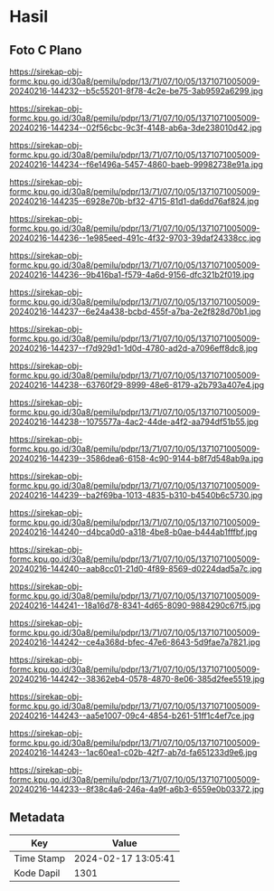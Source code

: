 # Hasil

## Foto C Plano

https://sirekap-obj-formc.kpu.go.id/30a8/pemilu/pdpr/13/71/07/10/05/1371071005009-20240216-144232--b5c55201-8f78-4c2e-be75-3ab9592a6299.jpg

https://sirekap-obj-formc.kpu.go.id/30a8/pemilu/pdpr/13/71/07/10/05/1371071005009-20240216-144234--02f56cbc-9c3f-4148-ab6a-3de238010d42.jpg

https://sirekap-obj-formc.kpu.go.id/30a8/pemilu/pdpr/13/71/07/10/05/1371071005009-20240216-144234--f6e1496a-5457-4860-baeb-99982738e91a.jpg

https://sirekap-obj-formc.kpu.go.id/30a8/pemilu/pdpr/13/71/07/10/05/1371071005009-20240216-144235--6928e70b-bf32-4715-81d1-da6dd76af824.jpg

https://sirekap-obj-formc.kpu.go.id/30a8/pemilu/pdpr/13/71/07/10/05/1371071005009-20240216-144236--1e985eed-491c-4f32-9703-39daf24338cc.jpg

https://sirekap-obj-formc.kpu.go.id/30a8/pemilu/pdpr/13/71/07/10/05/1371071005009-20240216-144236--9b416ba1-f579-4a6d-9156-dfc321b2f019.jpg

https://sirekap-obj-formc.kpu.go.id/30a8/pemilu/pdpr/13/71/07/10/05/1371071005009-20240216-144237--6e24a438-bcbd-455f-a7ba-2e2f828d70b1.jpg

https://sirekap-obj-formc.kpu.go.id/30a8/pemilu/pdpr/13/71/07/10/05/1371071005009-20240216-144237--f7d929d1-1d0d-4780-ad2d-a7096eff8dc8.jpg

https://sirekap-obj-formc.kpu.go.id/30a8/pemilu/pdpr/13/71/07/10/05/1371071005009-20240216-144238--63760f29-8999-48e6-8179-a2b793a407e4.jpg

https://sirekap-obj-formc.kpu.go.id/30a8/pemilu/pdpr/13/71/07/10/05/1371071005009-20240216-144238--1075577a-4ac2-44de-a4f2-aa794df51b55.jpg

https://sirekap-obj-formc.kpu.go.id/30a8/pemilu/pdpr/13/71/07/10/05/1371071005009-20240216-144239--3586dea6-6158-4c90-9144-b8f7d548ab9a.jpg

https://sirekap-obj-formc.kpu.go.id/30a8/pemilu/pdpr/13/71/07/10/05/1371071005009-20240216-144239--ba2f69ba-1013-4835-b310-b4540b6c5730.jpg

https://sirekap-obj-formc.kpu.go.id/30a8/pemilu/pdpr/13/71/07/10/05/1371071005009-20240216-144240--d4bca0d0-a318-4be8-b0ae-b444ab1fffbf.jpg

https://sirekap-obj-formc.kpu.go.id/30a8/pemilu/pdpr/13/71/07/10/05/1371071005009-20240216-144240--aab8cc01-21d0-4f89-8569-d0224dad5a7c.jpg

https://sirekap-obj-formc.kpu.go.id/30a8/pemilu/pdpr/13/71/07/10/05/1371071005009-20240216-144241--18a16d78-8341-4d65-8090-9884290c67f5.jpg

https://sirekap-obj-formc.kpu.go.id/30a8/pemilu/pdpr/13/71/07/10/05/1371071005009-20240216-144242--ce4a368d-bfec-47e6-8643-5d9fae7a7821.jpg

https://sirekap-obj-formc.kpu.go.id/30a8/pemilu/pdpr/13/71/07/10/05/1371071005009-20240216-144242--38362eb4-0578-4870-8e06-385d2fee5519.jpg

https://sirekap-obj-formc.kpu.go.id/30a8/pemilu/pdpr/13/71/07/10/05/1371071005009-20240216-144243--aa5e1007-09c4-4854-b261-51ff1c4ef7ce.jpg

https://sirekap-obj-formc.kpu.go.id/30a8/pemilu/pdpr/13/71/07/10/05/1371071005009-20240216-144243--1ac60ea1-c02b-42f7-ab7d-fa651233d9e6.jpg

https://sirekap-obj-formc.kpu.go.id/30a8/pemilu/pdpr/13/71/07/10/05/1371071005009-20240216-144233--8f38c4a6-246a-4a9f-a6b3-6559e0b03372.jpg


## Metadata

| Key        | Value               |
| ---------- | ------------------- |
| Time Stamp | 2024-02-17 13:05:41 |
| Kode Dapil | 1301                |



